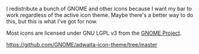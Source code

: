 I redistribute a bunch of GNOME and other icons because I want my bar to work regardless of the active icon theme. Maybe there's a better way to do this, but this is what I've got for now.

Most icons are licensed under GNU LGPL v3 from the [GNOME Project](https://www.gnome.org/).

https://github.com/GNOME/adwaita-icon-theme/tree/master